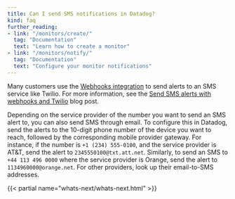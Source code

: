 ```yaml
---
title: Can I send SMS notifications in Datadog?
kind: faq
further_reading:
- link: "/monitors/create/"
  tag: "Documentation"
  text: "Learn how to create a monitor"
- link: "/monitors/notify/"
  tag: "Documentation"
  text: "Configure your monitor notifications"
---
```


Many customers use the [Webhooks integration][1] to send alerts to an SMS service like Twilio. For more information, see the [Send SMS alerts with webhooks and Twilio][2] blog post.

Depending on the service provider of the number you want to send an SMS alert to, you can also send SMS through email. To configure this in Datadog, send the alerts to the 10-digit phone number of the device you want to reach, followed by the corresponding mobile provider gateway. For instance, if the number is `+1 (234) 555-0100`, and the service provider is AT&T, send the alert to `2345550100@txt.att.net`. Similarly, to send an SMS to `+44 113 496 0000` where the service provider is Orange, send the alert to `1134960000@orange.net`. For other providers, look up their email-to-SMS addresses.

{{< partial name="whats-next/whats-next.html" >}}

[1]: /integrations/webhooks/
[2]: https://www.datadoghq.com/blog/send-alerts-sms-customizable-webhooks-twilio
